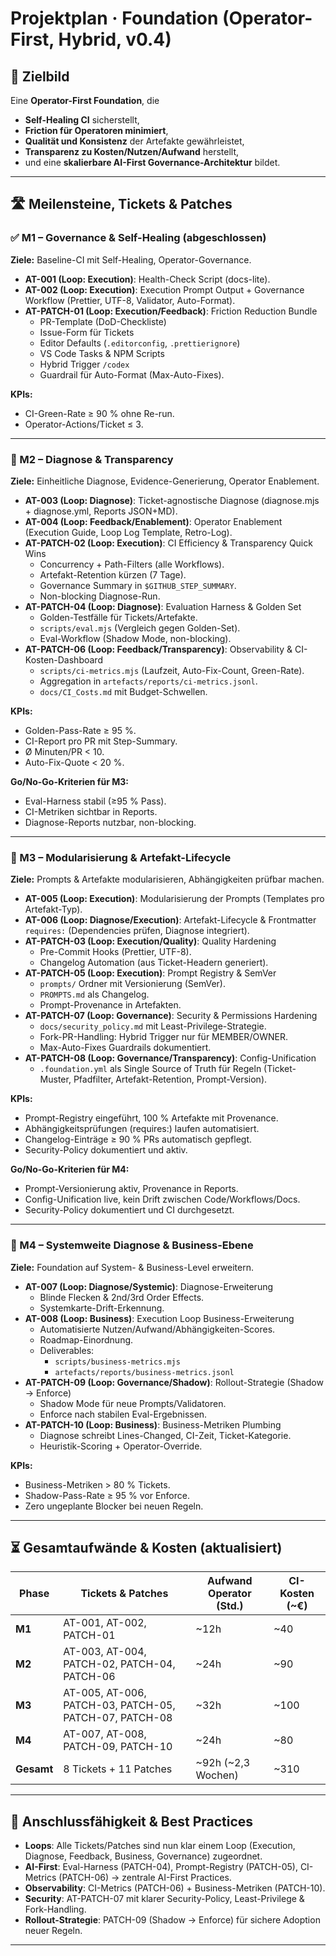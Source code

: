 # Projektplan · Foundation (Operator-First, Hybrid, v0.4)

## 🎯 Zielbild
Eine **Operator-First Foundation**, die  
- **Self-Healing CI** sicherstellt,  
- **Friction für Operatoren minimiert**,  
- **Qualität und Konsistenz** der Artefakte gewährleistet,  
- **Transparenz zu Kosten/Nutzen/Aufwand** herstellt,  
- und eine **skalierbare AI-First Governance-Architektur** bildet.

---

## 🛣️ Meilensteine, Tickets & Patches

### ✅ M1 – Governance & Self-Healing (abgeschlossen)
**Ziele:** Baseline-CI mit Self-Healing, Operator-Governance.  
- **AT-001 (Loop: Execution)**: Health-Check Script (docs-lite).  
- **AT-002 (Loop: Execution)**: Execution Prompt Output + Governance Workflow (Prettier, UTF-8, Validator, Auto-Format).  
- **AT-PATCH-01 (Loop: Execution/Feedback)**: Friction Reduction Bundle  
  - PR-Template (DoD-Checkliste)  
  - Issue-Form für Tickets  
  - Editor Defaults (`.editorconfig`, `.prettierignore`)  
  - VS Code Tasks & NPM Scripts  
  - Hybrid Trigger `/codex`  
  - Guardrail für Auto-Format (Max-Auto-Fixes).  

**KPIs:**  
- CI-Green-Rate ≥ 90 % ohne Re-run.  
- Operator-Actions/Ticket ≤ 3.  

---

### 🚧 M2 – Diagnose & Transparency
**Ziele:** Einheitliche Diagnose, Evidence-Generierung, Operator Enablement.  
- **AT-003 (Loop: Diagnose)**: Ticket-agnostische Diagnose (diagnose.mjs + diagnose.yml, Reports JSON+MD).  
- **AT-004 (Loop: Feedback/Enablement)**: Operator Enablement (Execution Guide, Loop Log Template, Retro-Log).  
- **AT-PATCH-02 (Loop: Execution)**: CI Efficiency & Transparency Quick Wins  
  - Concurrency + Path-Filters (alle Workflows).  
  - Artefakt-Retention kürzen (7 Tage).  
  - Governance Summary in `$GITHUB_STEP_SUMMARY`.  
  - Non-blocking Diagnose-Run.  
- **AT-PATCH-04 (Loop: Diagnose)**: Evaluation Harness & Golden Set  
  - Golden-Testfälle für Tickets/Artefakte.  
  - `scripts/eval.mjs` (Vergleich gegen Golden-Set).  
  - Eval-Workflow (Shadow Mode, non-blocking).  
- **AT-PATCH-06 (Loop: Feedback/Transparency)**: Observability & CI-Kosten-Dashboard  
  - `scripts/ci-metrics.mjs` (Laufzeit, Auto-Fix-Count, Green-Rate).  
  - Aggregation in `artefacts/reports/ci-metrics.jsonl`.  
  - `docs/CI_Costs.md` mit Budget-Schwellen.  

**KPIs:**  
- Golden-Pass-Rate ≥ 95 %.  
- CI-Report pro PR mit Step-Summary.  
- Ø Minuten/PR < 10.  
- Auto-Fix-Quote < 20 %.  

**Go/No-Go-Kriterien für M3:**  
- Eval-Harness stabil (≥95 % Pass).  
- CI-Metriken sichtbar in Reports.  
- Diagnose-Reports nutzbar, non-blocking.  

---

### 📌 M3 – Modularisierung & Artefakt-Lifecycle
**Ziele:** Prompts & Artefakte modularisieren, Abhängigkeiten prüfbar machen.  
- **AT-005 (Loop: Execution)**: Modularisierung der Prompts (Templates pro Artefakt-Typ).  
- **AT-006 (Loop: Diagnose/Execution)**: Artefakt-Lifecycle & Frontmatter `requires:` (Dependencies prüfen, Diagnose integriert).  
- **AT-PATCH-03 (Loop: Execution/Quality)**: Quality Hardening  
  - Pre-Commit Hooks (Prettier, UTF-8).  
  - Changelog Automation (aus Ticket-Headern generiert).  
- **AT-PATCH-05 (Loop: Execution)**: Prompt Registry & SemVer  
  - `prompts/` Ordner mit Versionierung (SemVer).  
  - `PROMPTS.md` als Changelog.  
  - Prompt-Provenance in Artefakten.  
- **AT-PATCH-07 (Loop: Governance)**: Security & Permissions Hardening  
  - `docs/security_policy.md` mit Least-Privilege-Strategie.  
  - Fork-PR-Handling: Hybrid Trigger nur für MEMBER/OWNER.  
  - Max-Auto-Fixes Guardrails dokumentiert.  
- **AT-PATCH-08 (Loop: Governance/Transparency)**: Config-Unification  
  - `.foundation.yml` als Single Source of Truth für Regeln (Ticket-Muster, Pfadfilter, Artefakt-Retention, Prompt-Version).  

**KPIs:**  
- Prompt-Registry eingeführt, 100 % Artefakte mit Provenance.  
- Abhängigkeitsprüfungen (requires:) laufen automatisiert.  
- Changelog-Einträge ≥ 90 % PRs automatisch gepflegt.  
- Security-Policy dokumentiert und aktiv.  

**Go/No-Go-Kriterien für M4:**  
- Prompt-Versionierung aktiv, Provenance in Reports.  
- Config-Unification live, kein Drift zwischen Code/Workflows/Docs.  
- Security-Policy dokumentiert und CI durchgesetzt.  

---

### 📌 M4 – Systemweite Diagnose & Business-Ebene
**Ziele:** Foundation auf System- & Business-Level erweitern.  
- **AT-007 (Loop: Diagnose/Systemic)**: Diagnose-Erweiterung  
  - Blinde Flecken & 2nd/3rd Order Effects.  
  - Systemkarte-Drift-Erkennung.  
- **AT-008 (Loop: Business)**: Execution Loop Business-Erweiterung  
  - Automatisierte Nutzen/Aufwand/Abhängigkeiten-Scores.  
  - Roadmap-Einordnung.  
  - Deliverables:  
    - `scripts/business-metrics.mjs`  
    - `artefacts/reports/business-metrics.jsonl`  
- **AT-PATCH-09 (Loop: Governance/Shadow)**: Rollout-Strategie (Shadow → Enforce)  
  - Shadow Mode für neue Prompts/Validatoren.  
  - Enforce nach stabilen Eval-Ergebnissen.  
- **AT-PATCH-10 (Loop: Business)**: Business-Metriken Plumbing  
  - Diagnose schreibt Lines-Changed, CI-Zeit, Ticket-Kategorie.  
  - Heuristik-Scoring + Operator-Override.  

**KPIs:**  
- Business-Metriken > 80 % Tickets.  
- Shadow-Pass-Rate ≥ 95 % vor Enforce.  
- Zero ungeplante Blocker bei neuen Regeln.  

---

## ⏳ Gesamtaufwände & Kosten (aktualisiert)

| Phase | Tickets & Patches | Aufwand Operator (Std.) | CI-Kosten (~€) |
|-------|-------------------|--------------------------|----------------|
| **M1** | AT-001, AT-002, PATCH-01 | ~12h | ~40 |
| **M2** | AT-003, AT-004, PATCH-02, PATCH-04, PATCH-06 | ~24h | ~90 |
| **M3** | AT-005, AT-006, PATCH-03, PATCH-05, PATCH-07, PATCH-08 | ~32h | ~100 |
| **M4** | AT-007, AT-008, PATCH-09, PATCH-10 | ~24h | ~80 |
| **Gesamt** | 8 Tickets + 11 Patches | ~92h (~2,3 Wochen) | ~310 |

---

## 🔗 Anschlussfähigkeit & Best Practices
- **Loops**: Alle Tickets/Patches sind nun klar einem Loop (Execution, Diagnose, Feedback, Business, Governance) zugeordnet.  
- **AI-First**: Eval-Harness (PATCH-04), Prompt-Registry (PATCH-05), CI-Metrics (PATCH-06) → zentrale AI-First Practices.  
- **Observability**: CI-Metrics (PATCH-06) + Business-Metriken (PATCH-10).  
- **Security**: AT-PATCH-07 mit klarer Security-Policy, Least-Privilege & Fork-Handling.  
- **Rollout-Strategie**: PATCH-09 (Shadow → Enforce) für sichere Adoption neuer Regeln.  

---
